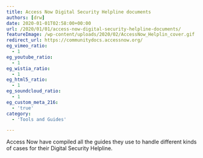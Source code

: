```yaml
---
title: Access Now Digital Security Helpline documents
authors: [drw]
date: 2020-01-01T02:58:00+00:00
url: /2020/01/01/access-now-digital-security-helpline-documents/
featureImage: /wp-content/uploads/2020/02/AccessNow_Helplin_cover.gif
redirect_url: https://communitydocs.accessnow.org/
eg_vimeo_ratio:
  - 1
eg_youtube_ratio:
  - 1
eg_wistia_ratio:
  - 1
eg_html5_ratio:
  - 1
eg_soundcloud_ratio:
  - 1
eg_custom_meta_216:
  - 'true'
category:
  - 'Tools and Guides'

---
```

Access Now have compiled all the guides they use to handle different kinds of cases for their Digital Security Helpline.
